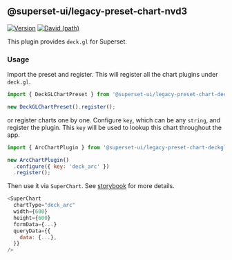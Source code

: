 ## @superset-ui/legacy-preset-chart-nvd3

[![Version](https://img.shields.io/npm/v/@superset-ui/legacy-preset-chart-nvd3.svg?style=flat-square)](https://img.shields.io/npm/v/@superset-ui/legacy-preset-chart-nvd3.svg?style=flat-square)
[![David (path)](https://img.shields.io/david/apache-superset/superset-ui-plugins.svg?path=packages%2Fsuperset-ui-legacy-preset-chart-nvd3&style=flat-square)](https://david-dm.org/apache-superset/superset-ui-plugins?path=packages/superset-ui-legacy-preset-chart-nvd3)

This plugin provides `deck.gl` for Superset.

### Usage

Import the preset and register. This will register all the chart plugins under `deck.gl`.

```js
import { DeckGLChartPreset } from '@superset-ui/legacy-preset-chart-deckgl';

new DeckGLChartPreset().register();
```

or register charts one by one. Configure `key`, which can be any `string`, and register the plugin. This `key` will be used to lookup this chart throughout the app.

```js
import { ArcChartPlugin } from '@superset-ui/legacy-preset-chart-deckgl';

new ArcChartPlugin()
  .configure({ key: 'deck_arc' })
  .register();
```

Then use it via `SuperChart`. See [storybook](https://apache-superset.github.io/superset-ui-plugins-deckgl) for more details.

```js
<SuperChart
  chartType="deck_arc"
  width={600}
  height={600}
  formData={...}
  queryData={{
    data: {...},
  }}
/>
```
